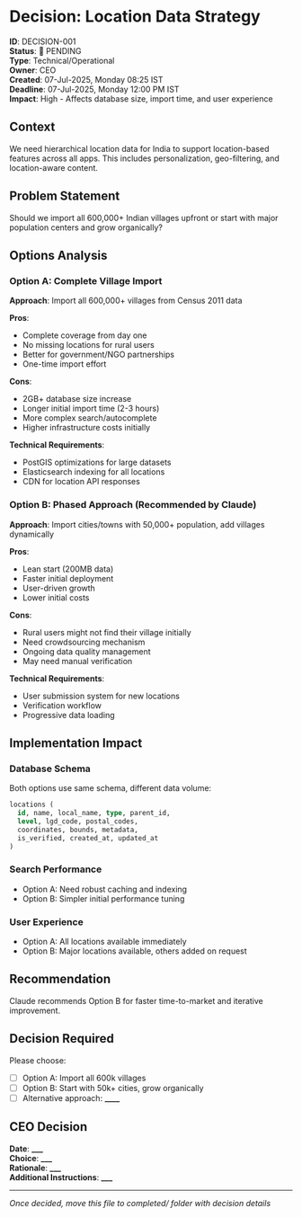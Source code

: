 # Decision: Location Data Strategy

**ID**: DECISION-001  
**Status**: 🔴 PENDING  
**Type**: Technical/Operational  
**Owner**: CEO  
**Created**: 07-Jul-2025, Monday 08:25 IST  
**Deadline**: 07-Jul-2025, Monday 12:00 PM IST  
**Impact**: High - Affects database size, import time, and user experience

## Context

We need hierarchical location data for India to support location-based features across all apps. This includes personalization, geo-filtering, and location-aware content.

## Problem Statement

Should we import all 600,000+ Indian villages upfront or start with major population centers and grow organically?

## Options Analysis

### Option A: Complete Village Import

**Approach**: Import all 600,000+ villages from Census 2011 data

**Pros**:

- Complete coverage from day one
- No missing locations for rural users
- Better for government/NGO partnerships
- One-time import effort

**Cons**:

- 2GB+ database size increase
- Longer initial import time (2-3 hours)
- More complex search/autocomplete
- Higher infrastructure costs initially

**Technical Requirements**:

- PostGIS optimizations for large datasets
- Elasticsearch indexing for all locations
- CDN for location API responses

### Option B: Phased Approach (Recommended by Claude)

**Approach**: Import cities/towns with 50,000+ population, add villages dynamically

**Pros**:

- Lean start (200MB data)
- Faster initial deployment
- User-driven growth
- Lower initial costs

**Cons**:

- Rural users might not find their village initially
- Need crowdsourcing mechanism
- Ongoing data quality management
- May need manual verification

**Technical Requirements**:

- User submission system for new locations
- Verification workflow
- Progressive data loading

## Implementation Impact

### Database Schema

Both options use same schema, different data volume:

```sql
locations (
  id, name, local_name, type, parent_id,
  level, lgd_code, postal_codes,
  coordinates, bounds, metadata,
  is_verified, created_at, updated_at
)
```

### Search Performance

- Option A: Need robust caching and indexing
- Option B: Simpler initial performance tuning

### User Experience

- Option A: All locations available immediately
- Option B: Major locations available, others added on request

## Recommendation

Claude recommends Option B for faster time-to-market and iterative improvement.

## Decision Required

Please choose:

- [ ] Option A: Import all 600k villages
- [ ] Option B: Start with 50k+ cities, grow organically
- [ ] Alternative approach: ******\_\_\_\_******

## CEO Decision

**Date**: ******\_\_\_******  
**Choice**: ******\_\_\_******  
**Rationale**: ******\_\_\_******  
**Additional Instructions**: ******\_\_\_******

---

_Once decided, move this file to completed/ folder with decision details_
